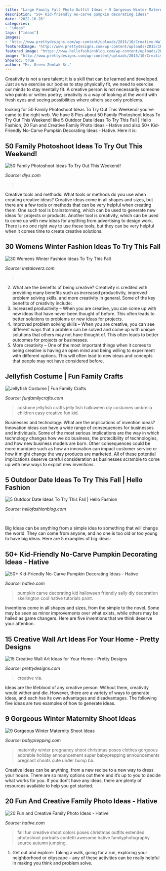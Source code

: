```yaml
---
title: "Large Family Fall Photo Outfit Ideas ~ 9 Gorgeous Winter Maternity Shoot Ideas"
description: "50+ kid-friendly no-carve pumpkin decorating ideas"
date: "2022-10-26"
categories:
- "ideas"
tags: ["ideas"]
images:
- "http://www.prettydesigns.com/wp-content/uploads/2015/10/Creative-Wall-Art.jpg"
featuredImage: "http://www.prettydesigns.com/wp-content/uploads/2015/10/Creative-Wall-Art.jpg"
featured_image: "https://www.hellofashionblog.com/wp-content/uploads/2017/10/H21B2209.jpg"
image: "http://www.prettydesigns.com/wp-content/uploads/2015/10/Creative-Wall-Art.jpg"
ShowToc: true
author: "Mr. Green Zemlak Sr."
---
```



Creativity is not a rare talent; it is a skill that can be learned and developed. Just as we exercise our bodies to stay physically fit, we need to exercise our minds to stay mentally fit. A creative person is not necessarily someone who paints or writes poetry; creativity is a way of looking at the world with fresh eyes and seeing possibilities where others see only problems.

	

		
looking for 50 Family Photoshoot Ideas To Try Out This Weekend! you've came to the right web. We have 8 Pics about 50 Family Photoshoot Ideas To Try Out This Weekend! like 5 Outdoor Date Ideas To Try This Fall | Hello Fashion, 20 Fun and Creative Family Photo Ideas - Hative and also 50+ Kid-Friendly No-Carve Pumpkin Decorating Ideas - Hative. Here it is:
		
    
## 50 Family Photoshoot Ideas To Try Out This Weekend!

<img loading=lazy src="https://cdn.diys.com/wp-content/uploads/2016/07/Family-Photoshoot-Ideas-1.jpg" onerror="this.onerror=null;this.src='https://tse4.mm.bing.net/th?id=OIP.1hY5uEbnyykRWy4ewVyQlgHaKX&amp;pid=15.1';" alt="50 Family Photoshoot Ideas To Try Out This Weekend!">

_Source: diys.com_

>. 

	

Creative tools and methods: What tools or methods do you use when creating creative ideas?
Creative ideas come in all shapes and sizes, but there are a few tools or methods that can be very helpful when creating them. One such tool is brainstorming, which can be used to generate new ideas for projects or products. Another tool is creativity, which can be used to come up with new ideas for anything from advertising to design work. There is no one right way to use these tools, but they can be very helpful when it comes time to create creative solutions.

    
## 30 Womens Winter Fashion Ideas To Try This Fall

<img loading=lazy src="https://instaloverz.com/wp-content/uploads/2016/08/23-womens-fashion-winter.jpg" onerror="this.onerror=null;this.src='https://tse2.mm.bing.net/th?id=OIP.pGfTsoVt4FYAKIIwcq3XfwHaK3&amp;pid=15.1';" alt="30 Womens Winter Fashion Ideas To Try This Fall">

_Source: instaloverz.com_

>. 

	

2. What are the benefits of being creative?
Creativity is credited with providing many benefits such as increased productivity, improved problem solving skills, and more creativity in general. Some of the key benefits of creativity include: 
1. Increased productivity – When you are creative, you can come up with new ideas that have never been thought of before. This often leads to better solutions to problems or new ideas for projects. 
2. Improved problem solving skills – When you are creative, you can see different ways that a problem can be solved and come up with unique solutions that others may not have thought of. This often leads to better outcomes for projects or businesses. 
3. More creativity – One of the most important things when it comes to being creative is having an open mind and being willing to experiment with different options. This will often lead to new ideas and concepts that people may not have considered before.

    
## Jellyfish Costume | Fun Family Crafts

<img loading=lazy src="https://funfamilycrafts.com/wp-content/uploads/2013/04/jellyfish_costume.jpg" onerror="this.onerror=null;this.src='https://tse2.mm.bing.net/th?id=OIP.LzYLcztav8VFwJEzVoa8gAHaLI&amp;pid=15.1';" alt="Jellyfish Costume | Fun Family Crafts">

_Source: funfamilycrafts.com_

>costume jellyfish crafts jelly fish halloween diy costumes umbrella children easy creative fun kid. 

	

Businesses and technology: What are the implications of invention ideas?
Innovation ideas can have a wide range of consequences for businesses and individuals. Some of the most serious implications are the way in which technology changes how we do business, the protecibility of technologies, and how new business models are born. Other consequences could be more mundane such as how an innovation can impact customer service or how it might change the way products are marketed. All of these potential implications deserve careful consideration as businesses scramble to come up with new ways to exploit new inventions.

    
## 5 Outdoor Date Ideas To Try This Fall | Hello Fashion

<img loading=lazy src="https://www.hellofashionblog.com/wp-content/uploads/2017/10/H21B2209.jpg" onerror="this.onerror=null;this.src='https://tse4.mm.bing.net/th?id=OIP.W0CafKSW4m_0p1u-YErECAHaLH&amp;pid=15.1';" alt="5 Outdoor Date Ideas To Try This Fall | Hello Fashion">

_Source: hellofashionblog.com_

>. 

	

Big Ideas can be anything from a simple idea to something that will change the world. They can come from anyone, and no one is too old or too young to have big ideas. Here are 5 examples of big ideas: 

    
## 50+ Kid-Friendly No-Carve Pumpkin Decorating Ideas - Hative

<img loading=lazy src="https://hative.com/wp-content/uploads/2016/09/no-carve-pumpkin-kids/2-no-carve-pumpkin-decorating.jpg" onerror="this.onerror=null;this.src='https://tse2.mm.bing.net/th?id=OIP.mRVDbm7RejBRrg9kusctsAHaR6&amp;pid=15.1';" alt="50+ Kid-Friendly No-Carve Pumpkin Decorating Ideas - Hative">

_Source: hative.com_

>pumpkin carve decorating kid halloween friendly sally diy decoration skellington cool hative tutorials paint. 

	

Inventions come in all shapes and sizes, from the simple to the novel. Some may be seen as minor improvements over what exists, while others may be hailed as game changers. Here are five inventions that we think deserve your attention.

    
## 15 Creative Wall Art Ideas For Your Home - Pretty Designs

<img loading=lazy src="http://www.prettydesigns.com/wp-content/uploads/2015/10/Creative-Wall-Art.jpg" onerror="this.onerror=null;this.src='https://tse3.mm.bing.net/th?id=OIP.P62bvhsmi4Pp9qTzN5yJPwHaMY&amp;pid=15.1';" alt="15 Creative Wall Art Ideas for Your Home - Pretty Designs">

_Source: prettydesigns.com_

>creative via. 

	

Ideas are the lifeblood of any creative person. Without them, creativity would wither and die. However, there are a variety of ways to generate ideas, and each has its own advantages and disadvantages. The following five ideas are two examples of how to generate ideas.

    
## 9 Gorgeous Winter Maternity Shoot Ideas

<img loading=lazy src="http://www.babyprepping.com/wp-content/uploads/2015/11/ffea6d6706400a36b47295e53dbe24e9.jpg" onerror="this.onerror=null;this.src='https://tse4.mm.bing.net/th?id=OIP.3h16sDNakq3Y7gOh_0XWZwHaLH&amp;pid=15.1';" alt="9 Gorgeous Winter Maternity Shoot Ideas">

_Source: babyprepping.com_

>maternity winter pregnancy shoot christmas poses clothes gorgeous adorable holiday announcement super babyprepping announcements pregnant shoots cute under bump bb. 

	

Creative ideas can be anything, from a new recipe to a new way to dress your house. There are so many options out there and it’s up to you to decide what works for you. If you don’t have any ideas, there are plenty of resources available to help you get started.

    
## 20 Fun And Creative Family Photo Ideas - Hative

<img loading=lazy src="https://hative.com/wp-content/uploads/2014/11/family-photo-ideas/11-fun-creative-family-photo-ideas.jpg" onerror="this.onerror=null;this.src='https://tse4.mm.bing.net/th?id=OIP.Gx7JvilTBwg7F863IXs3lgHaE5&amp;pid=15.1';" alt="20 Fun and Creative Family Photo Ideas - Hative">

_Source: hative.com_

>fall fun creative shoot colors poses christmas outfits extended photoshoot portraits confetti awesome hative familyphotography source autumn jumping. 

	

1. Get out and explore: Taking a walk, going for a run, exploring your neighborhood or cityscape – any of these activities can be really helpful in making you think and problem solve. 

